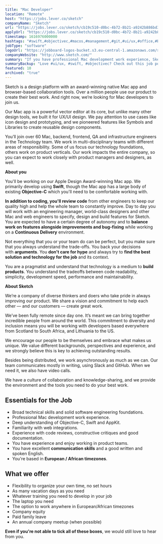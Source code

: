 ```yaml
---
title: "Mac Developer"
location: "Remote"
host: "https://jobs.lever.co/sketch"
companyName: "Sketch"
url: "https://jobs.lever.co/sketch/cb19c510-d0bc-4b72-8b21-a9242b886bd3"
applyUrl: "https://jobs.lever.co/sketch/cb19c510-d0bc-4b72-8b21-a9242b886bd3/apply"
timestamp: 1616976000000
hashtags: "#swift,#objectivec,#macos,#management,#git,#ui/ux,#office,#English"
jobType: "software"
logoUrl: "https://jobboard-logos-bucket.s3.eu-central-1.amazonaws.com/sketch"
companyWebsite: "http://www.sketch.com/"
summary: "If you have professional Mac development work experience, Sketch is looking for someone with your knowledge."
summaryBackup: "Love #ui/ux, #swift, #objectivec? Check out this job post!"
featured: 10
archived: "true"
---
```


Sketch is a design platform with an award-winning native Mac app and browser-based collaboration tools. Over a million people use our product to create their best work. And right now, we’re looking for Mac developers to join us.

Our Mac app is a powerful vector editor at its core, but unlike many other design tools, we built it for UX/UI design. We pay attention to use cases like icon design and prototyping, and we pioneered features like Symbols and Libraries to create reusable design components.

You’ll join over 60 Mac, backend, frontend, QA and infrastructure engineers in the Technology team. We work in multi-disciplinary teams with different areas of responsibility. Some of us focus our technology foundations, others work on product verticals. Our work impacts the entire company, so you can expect to work closely with product managers and designers, as well.

**About you**

You'll be working on our Apple Design Award-winning Mac app. We primarily develop using **Swift**, though the Mac app has a large body of existing **Objective-C** which you'll need to be comfortable working with.

**In addition to coding, you'll review code** from other engineers to keep our quality high and help the whole team to constantly improve. Day to day you will work with an engineering manager, world-class designers and other Mac and web engineers to specify, design and build features for Sketch. You are expected to have a certain degree of autonomy and to **balance work on features alongside improvements and bug-fixing** while working on a **Continuous Delivery** environment.

Not everything that you or your team do can be perfect, but you make sure that you always understand the trade-offs. You back your decisions with **arguments**. You **don't care for hype** and always try to **find the best solution and technology for the job** and its context.

You are a pragmatist and understand that technology is a medium to **build products**. You understand the tradeoffs between code readability, simplicity, development speed, performance and maintainability.

**About Sketch**

We’re a company of diverse thinkers and doers who take pride in always improving our product. We share a vision and commitment to help each other — and our customers — create great work.

We’ve been fully remote since day one. It’s meant we can bring together incredible people from around the world. This commitment to diversity and inclusion means you will be working with developers based everywhere from Scotland to South Africa, and Lithuania to the US.

We encourage our people to be themselves and embrace what makes us unique. We value different backgrounds, perspectives and experience, and we strongly believe this is key to achieving outstanding results.

Besides being distributed, we work asynchronously as much as we can. Our team communicates mostly in writing, using Slack and GitHub. When we need it, we also have video calls.

We have a culture of collaboration and knowledge-sharing, and we provide the environment and the tools you need to do your best work.

## Essentials for the Job

*   Broad technical skills and solid software engineering foundations.
*   Professional Mac development work experience.
*   Deep understanding of Objective-C, Swift and AppKit.
*   Familiarity with web integrations.
*   Experience with code reviews, constructive critiques and good documentation.
*   You have experience and enjoy working in product teams.
*   You have excellent **communication skills** and a good written and spoken English.
*   You're based in **European / African timezones**.

## What we offer

*   Flexibility to organize your own time, no set hours
*   As many vacation days as you need
*   Whatever training you need to develop in your job
*   The laptop you need
*   The option to work anywhere in European/African timezones
*   Company equity
*   Paid family leave
*   An annual company meetup (when possible)

**Even if you're not able to tick all of these boxes**, we would still love to hear from you.
